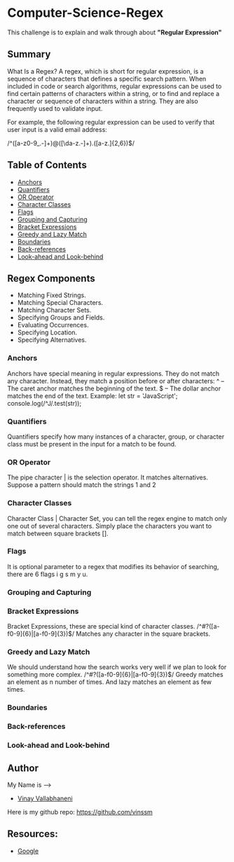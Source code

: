 # Computer-Science-Regex

This challenge is to explain and walk through about <b> "Regular Expression" </b> 

## Summary

What Is a Regex?
A regex, which is short for regular expression, is a sequence of characters that defines a specific search pattern. When included in code or search algorithms, regular expressions can be used to find certain patterns of characters within a string, or to find and replace a character or sequence of characters within a string. They are also frequently used to validate input.

For example, the following regular expression can be used to verify that user input is a valid email address:

/^([a-z0-9_\.-]+)@([\da-z\.-]+)\.([a-z\.]{2,6})$/

## Table of Contents

- [Anchors](#anchors)
- [Quantifiers](#quantifiers)
- [OR Operator](#or-operator)
- [Character Classes](#character-classes)
- [Flags](#flags)
- [Grouping and Capturing](#grouping-and-capturing)
- [Bracket Expressions](#bracket-expressions)
- [Greedy and Lazy Match](#greedy-and-lazy-match)
- [Boundaries](#boundaries)
- [Back-references](#back-references)
- [Look-ahead and Look-behind](#look-ahead-and-look-behind)

## Regex Components
- Matching Fixed Strings.
- Matching Special Characters.
- Matching Character Sets.
- Specifying Groups and Fields.
- Evaluating Occurrences.
- Specifying Location.
- Specifying Alternatives.
### Anchors
Anchors have special meaning in regular expressions. They do not match any character. Instead, they match a position before or after characters:
 ^ – The caret anchor matches the beginning of the text.
 $ – The dollar anchor matches the end of the text.
 Example:
    let str = 'JavaScript';
    console.log(/^J/.test(str));

### Quantifiers
Quantifiers specify how many instances of a character, group, or character class must be present in the input for a match to be found.

### OR Operator
The pipe character | is the selection operator. It matches alternatives. Suppose a pattern should match the strings 1 and 2

### Character Classes
Character Class | Character Set, you can tell the regex engine to match only one out of several characters. Simply place the characters you want to match between square brackets []. 
### Flags
It is optional parameter to a regex that modifies its behavior of searching, there are 6 flags i g s m y u.

### Grouping and Capturing

### Bracket Expressions
Bracket Expressions, these are special kind of character classes.
/^#?([a-f0-9]{6}|[a-f0-9]{3})$/
Matches any character in the square brackets.

### Greedy and Lazy Match
We should understand how the search works very well if we plan to look for something more complex.
/^#?([a-f0-9]{6}|[a-f0-9]{3})$/
Greedy matches an element as n number of times.
And lazy matches an element as few times.

### Boundaries

### Back-references

### Look-ahead and Look-behind

## Author
My Name is -->
* [Vinay Vallabhaneni](https://github.com/vinssm)

Here is my github repo: https://github.com/vinssm

## Resources:
* [Google](https://www.google.com/)


